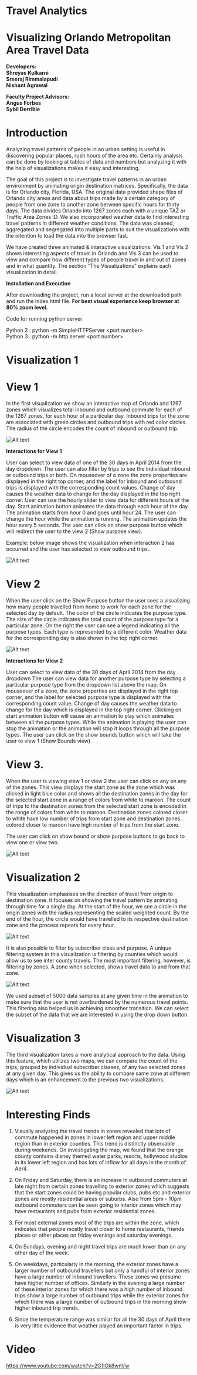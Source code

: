 # Travel Analytics

# Visualizing Orlando Metropolitan Area Travel Data

**Developers:**<br/>
**Shreyas Kulkarni** <br/>
**Sreeraj Rimmalapudi** <br/>
**Nishant Agrawal** <br/>

**Faculty Project Advisors:**<br/>
**Angus Forbes**<br/>
**Sybil Derrible**<br/>

# Introduction

Analyzing travel patterns of people in an urban setting is useful in discovering popular places, rush hours of the area etc. Certainly analysis can be done by looking at tables of data and numbers but analyzing it with the help of visualizations makes it easy and interesting.<br/>

The goal of this project is to investigate travel patterns in an urban environment by animating origin destination matrices. Specifically, the data is for Orlando city, Florida, USA.  The original data provided shape files of Orlando city areas and data about trips made by a certain category of people from one zone to another zone between specific hours for thirty days. The data divides Orlando into 1267 zones each with a unique TAZ or Traffic Area Zones ID. We also incorporated weather data to find interesting travel patterns in different weather conditions. The data was cleaned, aggregated and segregated into multiple parts to suit the visualizations with the intention to load the data into the browser fast. <br/>
  
We have created three animated & interactive visualizations. Vis 1 and Vis 2 shows interesting aspects of travel in Orlando and Vis 3 can be used to view and compare how different types of people travel in and out of zones and in what quantity. The section “The Visualizations” explains each visualization in detail.<br/>

**Installation and Execution**

After downloading the project, run a local server at the downloaded path and run the index.html file.
**For best visual experience keep browser at 80% zoom level.**

Code for running python server <br/>

Python 2 : python -m SimpleHTTPServer \<port number> <br/>
Python 3 : python -m http.server \<port number> <br/>


# Visualization 1

# View 1

In the first visualization we show an interactive map of Orlando and 1267 zones which visualizes total inbound and outbound commute for each of the 1267 zones, for each hour of a particular day. Inbound trips for the zone are associated with green circles and outbound trips  with red color circles. The radius of the circle encodes the count of inbound or outbound trip.  

![Alt text](images/fig1.png?raw=true "Title")

**Interactions for View 1**

User can select to view data of one of the 30 days in April 2014 from the day dropdown. 
The user can also filter by trips to see the individual inbound or outbound trips or both.
On mouseover of a zone the zone properties are displayed in the right top corner, and the label for inbound and outbound trips is displayed with the corresponding count values.
Change of day causes the weather data to change for the day displayed in the top right corner.
User can use the hourly slider to view data for different hours of the day. 
Start animation button animates the data through each hour of the day. The animation starts from hour 0 and  goes until hour 24. The user can change the hour while the animation is running. The animation updates the hour every 5 seconds.
The user can click on show purpose button which will redirect the user to the view 2 (Show purpose view).


Example: below image shows the visualization when interaction 2 has occurred and the user has selected to view outbound trips..

![Alt text](images/fig2.png?raw=true "Title")


# View 2

When the user click on the Show Purpose button the user sees a visualizing how many people travelled from home to work for each zone for the selected day by default. The color of the circle indicates the purpose type. The size of the circle indicates the total count of the purpose type for a particular zone. On the right the user can see a legend indicating all the purpose types. Each type is represented by a different color. Weather data for the corresponding day is also shown in the top right corner.


![Alt text](images/fig3.png?raw=true "Title")


**Interactions for View 2**

User can select to view data of the 30 days of April 2014 from the day dropdown
The user can view data for another purpose type by selecting a particular purpose type from the dropdown list above the map.
On mouseover of a zone, the zone properties are displayed in the right top corner, and the label for selected purpose type is displayed with the corresponding count value.
Change of day causes the weather data to change for the day which is displayed in the top right corner.
Clicking on start animation button will cause an animation to play which animates between all the purpose types.
While the animation is playing the user can stop the animation or the animation will stop it loops through all the purpose types.
The user can click on the show bounds button which will take the user to view 1 (Show Bounds view).


# View 3.

When the user is viewing view 1 or view 2 the user can click on any on any of the zones. This view displays the start zone as the zone which was clicked in light blue color and shows all the destination zones in the day for the selected start zone in a range of colors from white to maroon.  The count of trips to the destination zones from the selected start zone is encoded in the range of colors from white to maroon. Destination zones colored closer to white have low number of trips from start zone and destination zones colored closer to maroon have high number of trips from the start zone.


The user can click on show bound or show purpose buttons to go back to view one or view two.


![Alt text](images/fig4.png?raw=true "Title")


# Visualization 2

This visualization emphasises on the direction of travel from origin to destination zone. It focuses on showing the travel pattern by animating through time for a single day. At the start of the hour, we see a circle in the origin zones with the radius representing the scaled weighted count. By the end of the hour, the circle would have travelled to its respective destination zone and the process repeats for every hour. 

![Alt text](images/fig5.png?raw=true "Title")

It is also possible to filter by subscriber class and purpose. A unique filtering system in this visualization is filtering by counties which would allow us to see inter county travels. The most important filtering, however, is filtering by zones. A zone when selected, shows travel data to and from that zone. 

![Alt text](images/fig6.png?raw=true "Title")

We used subset of  5000 data samples at any given time in the animation to make sure that the user is not overburdened by the numerous travel points. This filtering also helped us in achieving smoother transition. We can select the subset of the data that we are interested in using the drop down button. 

# Visualization 3

The third visualization takes a more analytical approach to the data. Using this feature, which utilizes two maps, we can compare the count of the trips, grouped by individual subscriber classes, of any two selected zones at any given day. This  gives us the ability to compare same zone at different days which is an enhancement to the previous two visualizations.  

![Alt text](images/fig7.png?raw=true "Title")

# Interesting Finds

1. Visually analyzing the travel trends in zones revealed that lots of commute happened in zones in lower left region and upper middle region than in exterior counties. This trend is distinctly observable during weekends. On investigating the map, we found that the orange county contains disney themed water parks, resorts, hollywood studios in its lower left region and has lots of inflow for all days in the month of April.


2. On Friday and Saturday, there is an increase in outbound commuters at late night from certain zones travelling to exterior zones which suggests that the start zones could be having popular clubs, pubs etc and exterior zones are mostly residential areas or suburbs. Also from 5pm - 10pm outbound commuters can be seen going to interior zones which may have restaurants and pubs from exterior residential zones. 


3. For most external zones most of the trips are within the zone, which indicates that people mostly travel closer to home restaurants, friends places or other places on friday evenings and saturday evenings. 


4. On Sundays, evening  and night travel trips are much lower than on any other day of the week.


5. On weekdays, particularly in the morning, the exterior zones have a larger number of outbound travellers but only a handful of interior zones have a large number of inbound travellers. These zones we presume have higher number of offices. Similarly in the evening a large number of these interior zones for which there was a high number of inbound trips show a large number of outbound trips while the exterior zones for which there was a large number of outbound trips in the morning show higher inbound trip trends.


6. Since the temperature range was similar for all the 30 days of April there is very little evidence that weather played an important factor in trips. 


# Video 

https://www.youtube.com/watch?v=2G1IGk8wnVw


